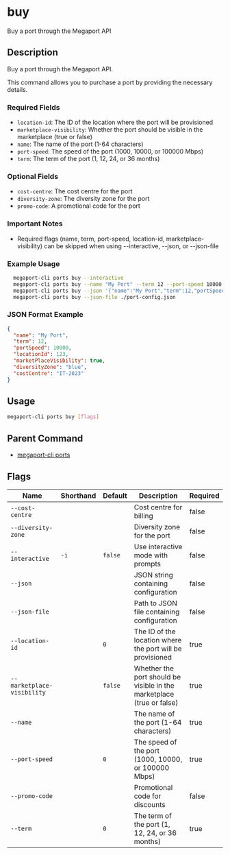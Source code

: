 # buy

Buy a port through the Megaport API

## Description

Buy a port through the Megaport API.

This command allows you to purchase a port by providing the necessary details.

### Required Fields
  - `location-id`: The ID of the location where the port will be provisioned
  - `marketplace-visibility`: Whether the port should be visible in the marketplace (true or false)
  - `name`: The name of the port (1-64 characters)
  - `port-speed`: The speed of the port (1000, 10000, or 100000 Mbps)
  - `term`: The term of the port (1, 12, 24, or 36 months)

### Optional Fields
  - `cost-centre`: The cost centre for the port
  - `diversity-zone`: The diversity zone for the port
  - `promo-code`: A promotional code for the port

### Important Notes
  - Required flags (name, term, port-speed, location-id, marketplace-visibility) can be skipped when using --interactive, --json, or --json-file

### Example Usage

```sh
  megaport-cli ports buy --interactive
  megaport-cli ports buy --name "My Port" --term 12 --port-speed 10000 --location-id 123 --marketplace-visibility true
  megaport-cli ports buy --json '{"name":"My Port","term":12,"portSpeed":10000,"locationId":123,"marketPlaceVisibility":true}'
  megaport-cli ports buy --json-file ./port-config.json
```
### JSON Format Example
```json
{
  "name": "My Port",
  "term": 12,
  "portSpeed": 10000,
  "locationId": 123,
  "marketPlaceVisibility": true,
  "diversityZone": "blue",
  "costCentre": "IT-2023"
}

```

## Usage

```sh
megaport-cli ports buy [flags]
```


## Parent Command

* [megaport-cli ports](megaport-cli_ports.md)
## Flags

| Name | Shorthand | Default | Description | Required |
|------|-----------|---------|-------------|----------|
| `--cost-centre` |  |  | Cost centre for billing | false |
| `--diversity-zone` |  |  | Diversity zone for the port | false |
| `--interactive` | `-i` | `false` | Use interactive mode with prompts | false |
| `--json` |  |  | JSON string containing configuration | false |
| `--json-file` |  |  | Path to JSON file containing configuration | false |
| `--location-id` |  | `0` | The ID of the location where the port will be provisioned | true |
| `--marketplace-visibility` |  | `false` | Whether the port should be visible in the marketplace (true or false) | true |
| `--name` |  |  | The name of the port (1-64 characters) | true |
| `--port-speed` |  | `0` | The speed of the port (1000, 10000, or 100000 Mbps) | true |
| `--promo-code` |  |  | Promotional code for discounts | false |
| `--term` |  | `0` | The term of the port (1, 12, 24, or 36 months) | true |

